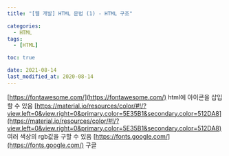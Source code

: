 ```yaml
---
title: "[웹 개발] HTML 문법 (1) - HTML 구조"

categories:
  - HTML
tags:
  - [HTML]

toc: true

date: 2021-08-14
last_modified_at: 2020-08-14
---
```


[https://fontawesome.com/](https://fontawesome.com/) html에 아이콘을 삽입할 수 있음
[https://material.io/resources/color/#!/?view.left=0&view.right=0&primary.color=5E35B1&secondary.color=512DA8](https://material.io/resources/color/#!/?view.left=0&view.right=0&primary.color=5E35B1&secondary.color=512DA8)
여러 색상의 rgb값을 구할 수 있음
[https://fonts.google.com/](https://fonts.google.com/) 구글 
